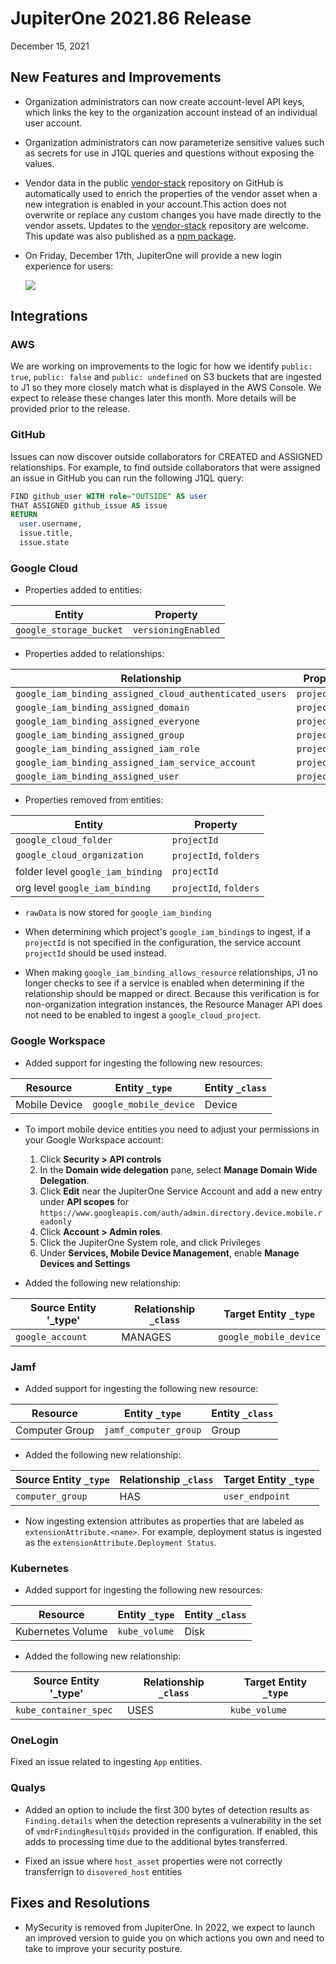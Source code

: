 
# JupiterOne 2021.86 Release

December 15, 2021

## New Features and Improvements

- Organization administrators can now create account-level API keys, which links the key to the organization account instead of an individual user account.
  
- Organization administrators can now parameterize sensitive values such as secrets for use in J1QL queries and questions without exposing the values.

- Vendor data in the public [vendor-stack](https://github.com/JupiterOne/vendor-stack) repository on GitHub is automatically used to enrich the 
  properties of the vendor asset when a new integration is enabled in your account.This action does not overwrite or replace any custom changes you 
  have made directly to the vendor assets. Updates to the [vendor-stack](https://github.com/JupiterOne/vendor-stack) repository are welcome. 
  This update was also published as a [npm package](https://www.npmjs.com/package/@jupiterone/vendor-stack). 
  
- On Friday, December 17th, JupiterOne will provide a new login experience for users:

  ![](../assets/new_login_ui2.png) 
  

## Integrations

### AWS

We are working on improvements to the logic for how we identify `public: true`, `public: false` and `public: undefined` on S3 buckets that are ingested to J1 so they more closely match what is displayed in the AWS Console.  We expect to release these changes later this month. More details will be provided prior to the release.

### GitHub

Issues can now discover outside collaborators for CREATED and ASSIGNED relationships.  For example, to find outside collaborators that were assigned an issue in GitHub you can run the following J1QL query:

``` SQL
FIND github_user WITH role="OUTSIDE" AS user
THAT ASSIGNED github_issue AS issue
RETURN 
  user.username,
  issue.title,
  issue.state
```

### Google Cloud

- Properties added to entities:

| Entity                  | Property          |
| ----------------------- | ------------------- |
| `google_storage_bucket` | `versioningEnabled` |

- Properties added to relationships:

| Relationship                                            | Property    |
| ------------------------------------------------------- | ------------- |
| `google_iam_binding_assigned_cloud_authenticated_users` | `projectName` |
| `google_iam_binding_assigned_domain`                    | `projectName` |
| `google_iam_binding_assigned_everyone`                  | `projectName` |
| `google_iam_binding_assigned_group`                     | `projectName` |
| `google_iam_binding_assigned_iam_role`                  | `projectName` |
| `google_iam_binding_assigned_iam_service_account`       | `projectName` |
| `google_iam_binding_assigned_user`                      | `projectName` |

- Properties removed from entities:

| Entity                            | Property             |
| --------------------------------- | ---------------------- |
| `google_cloud_folder`             | `projectId`            |
| `google_cloud_organization`       | `projectId`, `folders` |
| folder level `google_iam_binding` | `projectId`            |
| org level `google_iam_binding`    | `projectId`, `folders` |

- `rawData` is now stored for `google_iam_binding`

- When determining which project's `google_iam_binding`s to ingest, if a `projectId` is not specified in the configuration, the service account 
  `projectId` should be used instead.

- When making `google_iam_binding_allows_resource` relationships, J1 no longer checks to see if a service is enabled when determining if the 
  relationship should be mapped or direct. Because this verification is for non-organization integration instances, the Resource Manager API 
  does not need to be enabled to ingest a `google_cloud_project`.

### Google Workspace

- Added support for ingesting the following new resources:

| Resource        | Entity `_type`         | Entity `_class` |
| --------------- | ---------------------- | ----------------|
| Mobile Device   | `google_mobile_device` | Device          |

- To import mobile device entities you need to adjust your permissions in your Google Workspace account:

  1. Click **Security > API controls**
  2. In the **Domain wide delegation** pane, select **Manage Domain Wide Delegation**.
  3. Click **Edit** near the JupiterOne Service Account and add a new entry under **API scopes** for `https://www.googleapis.com/auth/admin.directory.device.mobile.readonly`
  4. Click **Account > Admin roles**.
  5. Click the JupiterOne System role, and click Privileges
  6. Under **Services, Mobile Device Management**, enable **Manage Devices and Settings**

- Added the following new relationship:

| Source Entity '_type'  | Relationship `_class` | Target Entity `_type`  |
| ---------------------- | --------------------- | ---------------------- |
| `google_account`       | MANAGES               | `google_mobile_device` |

### Jamf

- Added support for ingesting the following new resource:

| Resource        | Entity `_type`        | Entity `_class` |
| --------------- | --------------------- | ----------------|
| Computer Group  | `jamf_computer_group` | Group          |

- Added the following new relationship:

| Source Entity `_type` | Relationship `_class` | Target Entity `_type`            |
| --------------------- | --------------------- | -------------------------------- |
| `computer_group`      | HAS                   | `user_endpoint`                  |

- Now ingesting extension attributes as properties that are labeled as `extensionAttribute.<name>`.  For example, deployment status is ingested as the `extensionAttribute.Deployment Status`.

### Kubernetes

- Added support for ingesting the following new resources:

| Resource           | Entity `_type`   | Entity `_class` |
| ------------------ | ---------------- | ----------------|
| Kubernetes Volume  | `kube_volume`    | Disk            |

- Added the following new relationship:

| Source Entity '_type'  | Relationship `_class` | Target Entity `_type`  |
| ---------------------- | --------------------- | ---------------------- |
| `kube_container_spec`  | USES                  | `kube_volume`          |

### OneLogin

Fixed an issue related to ingesting `App` entities.

### Qualys

- Added an option to include the first 300 bytes of detection results as `Finding.details` when the detection represents a vulnerability in the set of `vmdrFindingResultQids` provided in the configuration. If enabled, this adds to processing time due to the additional bytes transferred.

- Fixed an issue where `host_asset` properties were not correctly transferrign to `disovered_host` entities

## Fixes and Resolutions

- MySecurity is removed from JupiterOne. In 2022, we expect to launch an improved version to guide you on 
  which actions you own and need to take to improve your security posture.
